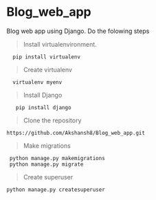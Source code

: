 # Blog_web_app
Blog web app using Django.
Do the folowing steps

>Install virtualenvironment.
```
  pip install virtualenv
```
>Create virtualenv
```
  virtualenv myenv
```
>Install Django
```
   pip install django
```
> Clone the repository
```
https://github.com/Akshansh8/Blog_web_app.git
```
>Make migrations
```
 python manage.py makemigrations
 python manage.py migrate
```
>Create superuser
```
python manage.py createsuperuser
```
   
